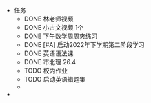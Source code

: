 - 任务
	- DONE  林老师视频
	- DONE 小古文视频 1个
	- DONE 下午数学周周爽练习
	- DONE  [#A] 启动2022年下学期第二阶段学习
	- DONE 英语语法课
	- DONE  市北理 26.4
	- TODO 校内作业
	- TODO 启动英语错题集
	-
-